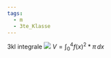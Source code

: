 ```yaml
---
tags:
  - m
  - 3te_Klasse
---
```

3kl integrale
![](rotationsvolumen%2015-10-2025-24.excalidraw.svg)
$V= \int_{0}^{4} f(x)^2  * \pi \, dx$